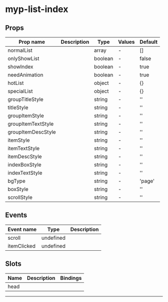 # myp-list-index

## Props

| Prop name          | Description | Type    | Values | Default |
| ------------------ | ----------- | ------- | ------ | ------- |
| normalList         |             | array   | -      | []      |
| onlyShowList       |             | boolean | -      | false   |
| showIndex          |             | boolean | -      | true    |
| needAnimation      |             | boolean | -      | true    |
| hotList            |             | object  | -      | {}      |
| specialList        |             | object  | -      | {}      |
| groupTitleStyle    |             | string  | -      | ''      |
| titleStyle         |             | string  | -      | ''      |
| groupItemStyle     |             | string  | -      | ''      |
| groupItemTextStyle |             | string  | -      | ''      |
| groupItemDescStyle |             | string  | -      | ''      |
| itemStyle          |             | string  | -      | ''      |
| itemTextStyle      |             | string  | -      | ''      |
| itemDescStyle      |             | string  | -      | ''      |
| indexBoxStyle      |             | string  | -      | ''      |
| indexTextStyle     |             | string  | -      | ''      |
| bgType             |             | string  | -      | 'page'  |
| boxStyle           |             | string  | -      | ''      |
| scrollStyle        |             | string  | -      | ''      |

## Events

| Event name  | Type      | Description |
| ----------- | --------- | ----------- |
| scroll      | undefined |
| itemClicked | undefined |

## Slots

| Name | Description | Bindings |
| ---- | ----------- | -------- |
| head |             |          |

---
